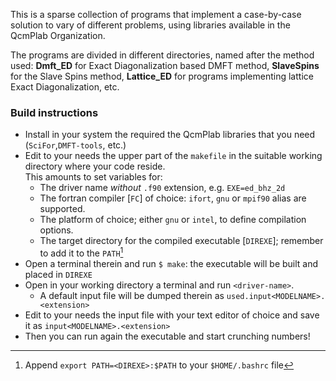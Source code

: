 This is a sparse collection of programs that implement a case-by-case solution to vary of different problems, using libraries available in the QcmPlab Organization. 

The programs are divided in different directories, named after the method used: **Dmft_ED** for Exact Diagonalization based DMFT method, **SlaveSpins** for the Slave Spins method, **Lattice_ED** for programs implementing lattice Exact Diagonalization, etc. 
 
### Build instructions

- Install in your system the required the QcmPlab libraries that you need (`SciFor`,`DMFT-tools`, etc.)
- Edit to your needs the upper part of the `makefile` in the suitable working directory where your code reside.  
This amounts to set variables for:
    - The driver name _without_ `.f90` extension, e.g. `EXE=ed_bhz_2d`    
    - The fortran compiler [`FC`] of choice: `ifort`, `gnu` or `mpif90` alias are supported.   
    - The platform of choice; either `gnu` or `intel`, to define compilation options.   
    - The target directory for the compiled executable [`DIREXE`]; remember to add it to the `PATH`[^*]  
- Open a terminal therein and run `$ make`: the executable will be built and placed in `DIREXE`
- Open in your working directory a terminal and run `<driver-name>`. 
    - A default input file will be dumped therein as `used.input<MODELNAME>.<extension>`
- Edit to your needs the input file with your text editor of choice and save it as `input<MODELNAME>.<extension>`
- Then you can run again the executable and start crunching numbers!

[^*]: Append ```export PATH=<DIREXE>:$PATH``` to your ```$HOME/.bashrc``` file
